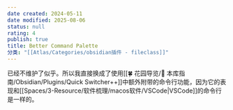 ```yaml
---
date created: 2024-05-11
date modified: 2025-08-06
status: null
rating: 4
publish: true
title: Better Command Palette
分类: "[[Atlas/Categories/obsidian插件 - fileclass]]"
---
```


已经不维护了似乎。所以我直接换成了使用[[🍀 花园导览/🧰 本库指南/Obsidian/Plugins/Quick Switcher++]]中额外附带的命令行功能，因为它的表现和[[Spaces/3-Resource/软件梳理/macos软件/VSCode\|VSCode]]的命令行是一样的。
